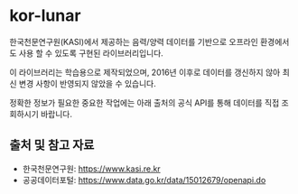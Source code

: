 # kor-lunar

한국천문연구원(KASI)에서 제공하는 음력/양력 데이터를 기반으로 오프라인 환경에서도 사용 할 수 있도록 구현된 라이브러리입니다.

이 라이브러리는 학습용으로 제작되었으며, 2016년 이후로 데이터를 갱신하지 않아 최신 변경 사항이 반영되지 않았을 수 있습니다.

정확한 정보가 필요한 중요한 작업에는 아래 출처의 공식 API를 통해 데이터를 직접 조회하시기 바랍니다.

## 출처 및 참고 자료

- 한국천문연구원: https://www.kasi.re.kr
- 공공데이터포털: https://www.data.go.kr/data/15012679/openapi.do
